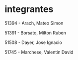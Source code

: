 # integrantes
51394 - Arach, Mateo Simon

51391 - Borsato, Milton Ruben

51508 - Dayer, Jose Ignacio

51745 - Marchese, Valentin David
